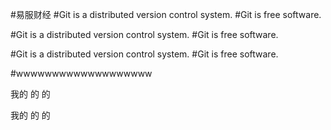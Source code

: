 #易服财经
#Git is a distributed version control system.
#Git is free software.

#Git is a distributed version control system.
#Git is free software.

#Git is a distributed version control system.
#Git is free software.


#wwwwwwwwwwwwwwwwwww


我的 的  的

我的 的  的
